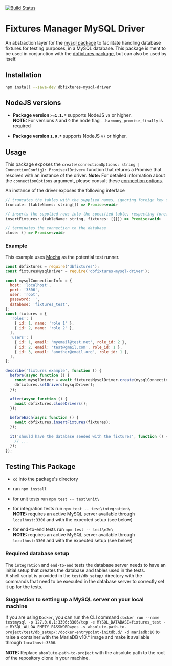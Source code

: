 [![Build Status](https://travis-ci.org/PedroHenriques/dbfixtures-mysql-driver.svg?branch=master)](https://travis-ci.org/PedroHenriques/dbfixtures-mysql-driver)

# Fixtures Manager MySQL Driver

An abstraction layer for the [mysql package](https://www.npmjs.com/package/mysql) to facilitate handling database fixtures for testing purposes, in a MySQL database.
This package is ment to be used in conjunction with the [dbfixtures package](https://www.npmjs.com/package/dbfixtures), but can also be used by itself.

## Installation

```sh
npm install --save-dev dbfixtures-mysql-driver
```

## NodeJS versions

- **Package version `>=1.1.*`** supports NodeJS `v8` or higher.  
  **NOTE:** For versions `8` and `9` the node flag `--harmony_promise_finally` is required

- **Package version `1.0.*`** supports NodeJS `v7` or higher.  

## Usage

This package exposes the `create(connectionOptions: string | ConnectionConfig): Promise<IDriver>` function that returns a Promise that resolves with an instance of the driver.
**Note:** For detailed information about the `connectionOptions` argument, please consult these [connection options](https://www.npmjs.com/package/mysql#connection-options).

An instance of the driver exposes the following interface

```js
// truncates the tables with the supplied names, ignoring foreign key constraints
truncate: (tableNames: string[]) => Promise<void>

// inserts the supplied rows into the specified table, respecting foreign key constraints
insertFixtures: (tableName: string, fixtures: [{}]) => Promise<void>

// terminates the connection to the database
close: () => Promise<void>
```

### Example

This example uses [Mocha](https://mochajs.org/) as the potential test runner.

```js
const dbfixtures = require('dbfixtures');
const fixturesMysqlDriver = require('dbfixtures-mysql-driver');

const mysqlConnectionInfo = {
  host: 'localhost',
  port: '3306',
  user: 'root',
  password: '',
  database: 'fixtures_test',
};
const fixtures = {
  'roles': [
    { id: 1, name: 'role 1' },
    { id: 2, name: 'role 2' },
  ],
  'users': [
    { id: 1, email: 'myemail@test.net', role_id: 2 },
    { id: 2, email: 'test@gmail.com', role_id: 1 },
    { id: 3, email: 'another@email.org', role_id: 1 },
  ],
};

describe('fixtures example', function () {
  before(async function () {
    const mysqlDriver = await fixturesMysqlDriver.create(mysqlConnectionInfo);
    dbfixtures.setDrivers(mysqlDriver);
  });

  after(async function () {
    await dbfixtures.closeDrivers();
  });

  beforeEach(async function () {
    await dbfixtures.insertFixtures(fixtures);
  });

  it('should have the database seeded with the fixtures', function () {
    // ...
  });
});
```

## Testing This Package

* `cd` into the package's directory

* run `npm install`

* for unit tests run `npm test -- test\unit\`

* for integration tests run `npm test -- test\integration\`  
**NOTE:** requires an active MySQL server available through `localhost:3306` and with the expected setup (see below)

* for end-to-end tests run `npm test -- test\e2e\`  
**NOTE:** requires an active MySQL server available through `localhost:3306` and with the expected setup (see below)

### Required database setup

The `integration` and `end-to-end` tests the database server needs to have an initial setup that creates the database and tables used in the tests.  
A shell script is provided in the `test/db_setup/` directory with the commands that need to be executed in the database server to correctly set it up for the tests.

### Suggestion to setting up a MySQL server on your local machine

If you are using `Docker`, you can run the CLI command `docker run --name testmysql -p 127.0.0.1:3306:3306/tcp -e MYSQL_DATABASE=fixtures_test -e MYSQL_ALLOW_EMPTY_PASSWORD=yes -v absolute-path-to-project/test/db_setup/:/docker-entrypoint-initdb.d/ -d mariadb:10` to raise a container with the MariaDB v10.* image and make it available through `localhost:3306`.  

**NOTE:** Replace `absolute-path-to-project` with the absolute path to the root of the repository clone in your machine.